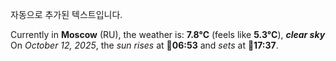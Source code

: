 
자동으로 추가된 텍스트입니다.

<!--START_SECTION:weather:moscow-->
Currently in **Moscow** (RU), the weather is: **7.8°C** (feels like **5.3°C**), ***clear sky***<br/>
On *October 12, 2025*, the *sun rises* at 🌅**06:53** and *sets* at 🌇**17:37**.
<!--END_SECTION:weather-->
